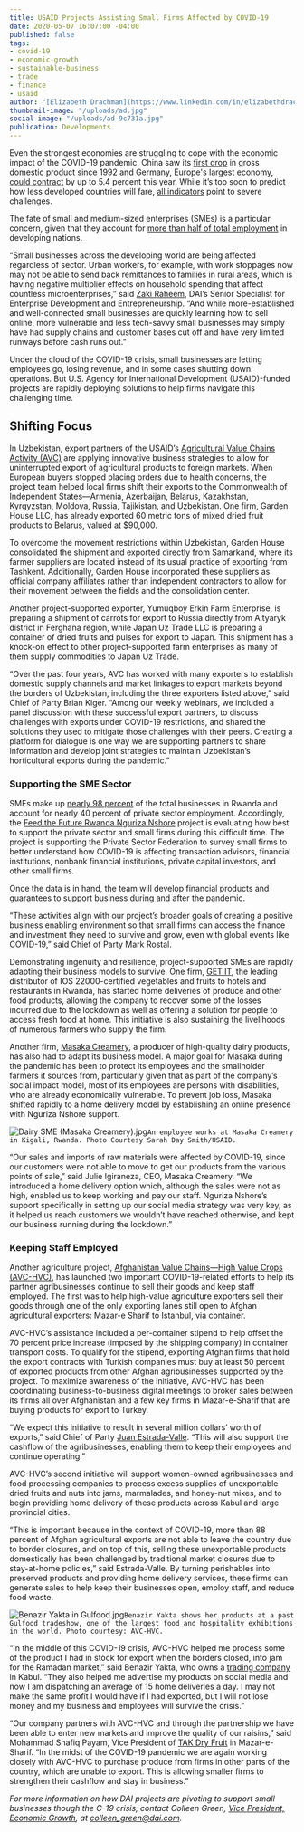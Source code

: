 ```yaml
---
title: USAID Projects Assisting Small Firms Affected by COVID-19
date: 2020-05-07 16:07:00 -04:00
published: false
tags:
- covid-19
- economic-growth
- sustainable-business
- trade
- finance
- usaid
author: "[Elizabeth Drachman](https://www.linkedin.com/in/elizabethdrachman/)"
thumbnail-image: "/uploads/ad.jpg"
social-image: "/uploads/ad-9c731a.jpg"
publication: Developments
---
```


Even the strongest economies are struggling to cope with the economic impact of the COVID-19 pandemic. China saw its [first drop](https://www.csis.org/analysis/global-economic-impacts-covid-19) in gross domestic product since 1992 and Germany, Europe's largest economy, [could contract](https://www.rte.ie/news/business/2020/0330/1127328-german-economic-outlook/) by up to 5.4 percent this year. While it’s too soon to predict how less developed countries will fare, [all indicators](http://www.ipsnews.net/2020/04/economic-impact-covid-19-developing-countries-part-2/) point to severe challenges.

The fate of small and medium-sized enterprises (SMEs) is a particular concern, given that they account for [more than half of total employment](https://www.worldbank.org/en/topic/smefinance) in developing nations. 





“Small businesses across the developing world are being affected regardless of sector. Urban workers, for example, with work stoppages now may not be able to send back remittances to families in rural areas, which is having negative multiplier effects on household spending that affect countless microenterprises,” said [Zaki Raheem](https://www.dai.com/who-we-are/our-team/zaki-raheem), DAI’s Senior Specialist for Enterprise Development and Entrepreneurship. “And while more-established and well-connected small businesses are quickly learning how to sell online, more vulnerable and less tech-savvy small businesses may simply have had supply chains and customer bases cut off and have very limited runways before cash runs out.”

Under the cloud of the COVID-19 crisis, small businesses are letting employees go, losing revenue, and in some cases shutting down operations. But U.S. Agency for International Development (USAID)-funded projects are rapidly deploying solutions to help firms navigate this challenging time. 

## Shifting Focus

In Uzbekistan, export partners of the USAID’s [Agricultural Value Chains Activity (AVC)](https://www.dai.com/our-work/projects/uzbekistan-usaid-agricultural-value-chain-activity-uzbekistan-uzbekistan-avc) are applying innovative business strategies to allow for uninterrupted export of agricultural products to foreign markets. When European buyers stopped placing orders due to health concerns, the project team helped local firms shift their exports to the Commonwealth of Independent States—Armenia, Azerbaijan, Belarus, Kazakhstan, Kyrgyzstan, Moldova, Russia, Tajikistan, and Uzbekistan. One firm, Garden House LLC, has already exported 60 metric tons of mixed dried fruit products to Belarus, valued at $90,000. 

To overcome the movement restrictions within Uzbekistan, Garden House consolidated the shipment and exported directly from Samarkand, where its farmer suppliers are located instead of its usual practice of exporting from Tashkent. Additionally, Garden House incorporated these suppliers as official company affiliates rather than independent contractors to allow for their movement between the fields and the consolidation center.  

Another project-supported exporter, Yumuqboy Erkin Farm Enterprise, is preparing a shipment of carrots for export to Russia directly from Altyaryk district in Ferghana region, while Japan Uz Trade LLC is preparing a container of dried fruits and pulses for export to Japan. This shipment has a knock-on effect to other project-supported farm enterprises as many of them supply commodities to Japan Uz Trade.  

“Over the past four years, AVC has worked with many exporters to establish domestic supply channels and market linkages to export markets beyond the borders of Uzbekistan, including the three exporters listed above,” said Chief of Party Brian Kiger. “Among our weekly webinars, we included a panel discussion with these successful export partners, to discuss challenges with exports under COVID-19 restrictions, and shared the solutions they used to mitigate those challenges with their peers. Creating a platform for dialogue is one way we are supporting partners to share information and develop joint strategies to maintain Uzbekistan’s horticultural exports during the pandemic.”

### Supporting the SME Sector

SMEs make up [nearly 98 percent](https://fortuneofafrica.com/rwanda/micro-small-medium-enterprises-in-rwanda/) of the total businesses in Rwanda and account for nearly 40 percent of private sector employment. Accordingly, the [Feed the Future Rwanda Nguriza Nshore](https://www.dai.com/our-work/projects/rwanda-nguriza-nshore) project is evaluating how best to support the private sector and small firms during this difficult time. The project is supporting the Private Sector Federation to survey small firms to better understand how COVID-19 is affecting transaction advisors, financial institutions, nonbank financial institutions, private capital investors, and other small firms. 

Once the data is in hand, the team will develop financial products and guarantees to support business during and after the pandemic.

“These activities align with our project’s broader goals of creating a positive business enabling environment so that small firms can access the finance and investment they need to survive and grow, even with global events like COVID-19,” said Chief of Party Mark Rostal.

Demonstrating ingenuity and resilience, project-supported SMEs are rapidly adapting their business models to survive. One firm, [GET IT](https://getitltd.com/), the leading distributor of IOS 22000-certified vegetables and fruits to hotels and restaurants in Rwanda, has started home deliveries of produce and other food products, allowing the company to recover some of the losses incurred due to the lockdown as well as offering a solution for people to access fresh food at home. This initiative is also sustaining the livelihoods of numerous farmers who supply the firm.  
 
Another firm, [Masaka Creamery](https://www.facebook.com/MasakaCreameryLTD), a producer of high-quality dairy products, has also had to adapt its business model. A major goal for Masaka during the pandemic has been to protect its employees and the smallholder farmers it sources from, particularly given that as part of the company’s social impact model, most of its employees are persons with disabilities, who are already economically vulnerable. To prevent job loss, Masaka shifted rapidly to a home delivery model by establishing an online presence with Nguriza Nshore support.

![Dairy SME (Masaka Creamery).jpg](/uploads/Dairy%20SME%20(Masaka%20Creamery).jpg)`An employee works at Masaka Creamery in Kigali, Rwanda. Photo Courtesy Sarah Day Smith/USAID.`

“Our sales and imports of raw materials were affected by COVID-19, since our customers were not able to move to get our products from the various points of sale,” said Julie Igiraneza, CEO, Masaka Creamery. “We introduced a home delivery option which, although the sales were not as high, enabled us to keep working and pay our staff. Nguriza Nshore’s support specifically in setting up our social media strategy was very key, as it helped us reach customers we wouldn’t have reached otherwise, and kept our business running during the lockdown.”

### Keeping Staff Employed

Another agriculture project, [Afghanistan Value Chains—High Value Crops (AVC-HVC)](https://www.dai.com/our-work/projects/afghanistan-value-chains-high-value-crops), has launched two important COVID-19-related efforts to help its partner agribusinesses continue to sell their goods and keep staff employed. The first was to help high-value agriculture exporters sell their goods through one of the only exporting lanes still open to Afghan agricultural exporters: Mazar-e Sharif to Istanbul, via container. 

AVC-HVC’s assistance included a per-container stipend to help offset the 70 percent price increase (imposed by the shipping company) in container transport costs. To qualify for the stipend, exporting Afghan firms that hold the export contracts with Turkish companies must buy at least 50 percent of exported products from other Afghan agribusinesses supported by the project. To maximize awareness of the initiative, AVC-HVC has been coordinating business-to-business digital meetings to broker sales between its firms all over Afghanistan and a few key firms in Mazar-e-Sharif that are buying products for export to Turkey. 

“We expect this initiative to result in several million dollars’ worth of exports,” said Chief of Party [Juan Estrada-Valle](https://www.dai.com/who-we-are/our-team/juan-estrada-valle). “This will also support the cashflow of the agribusinesses, enabling them to keep their employees and continue operating.”

AVC-HVC’s second initiative will support women-owned agribusinesses and food processing companies to process excess supplies of unexportable dried fruits and nuts into jams, marmalades, and honey-nut mixes, and to begin providing home delivery of these products across Kabul and large provincial cities. 

“This is important because in the context of COVID-19, more than 88 percent of Afghan agricultural exports are not able to leave the country due to border closures, and on top of this, selling these unexportable products domestically has been challenged by traditional market closures due to stay-at-home policies,” said Estrada-Valle. By turning perishables into preserved products and providing home delivery services, these firms can generate sales to help keep their businesses open, employ staff, and reduce food waste.

![Benazir Yakta in Gulfood.jpg](/uploads/Benazir%20Yakta%20in%20Gulfood.jpg)`Benazir Yakta shows her products at a past Gulfood tradeshow, one of the largest food and hospitality exhibitions in the world. Photo courtesy: AVC-HVC.` 

“In the middle of this COVID-19 crisis, AVC-HVC helped me process some of the product I had in stock for export when the borders closed, into jam for the Ramadan market,” said Benazir Yakta, who owns a [trading company](https://www.benaziryakta.com/) in Kabul. “They also helped me advertise my products on social media and now I am dispatching an average of 15 home deliveries a day. I may not make the same profit I would have if I had exported, but I will not lose money and my business and employees will survive the crisis.”

“Our company partners with AVC-HVC and through the partnership we have been able to enter new markets and improve the quality of our raisins,” said Mohammad Shafiq Payam, Vice President of [TAK Dry Fruit](http://www.tak.af/) in Mazar-e-Sharif. “In the midst of the COVID-19 pandemic we are again working closely with AVC-HVC to purchase produce from firms in other parts of the country, which are unable to export. This is allowing smaller firms to strengthen their cashflow and stay in business.”

*For more information on how DAI projects are pivoting to support small businesses though the C-19 crisis, contact Colleen Green, [Vice President, Economic Growth](https://www.dai.com/who-we-are/our-team/colleen-green), at colleen_green@dai.com.*